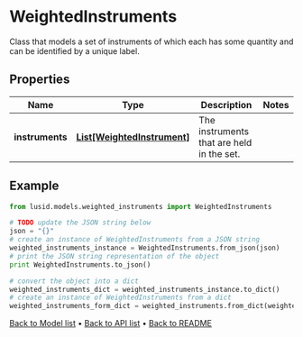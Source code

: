 # WeightedInstruments

Class that models a set of instruments of which each has some quantity and can be identified by a unique label.

## Properties
Name | Type | Description | Notes
------------ | ------------- | ------------- | -------------
**instruments** | [**List[WeightedInstrument]**](WeightedInstrument.md) | The instruments that are held in the set. | 

## Example

```python
from lusid.models.weighted_instruments import WeightedInstruments

# TODO update the JSON string below
json = "{}"
# create an instance of WeightedInstruments from a JSON string
weighted_instruments_instance = WeightedInstruments.from_json(json)
# print the JSON string representation of the object
print WeightedInstruments.to_json()

# convert the object into a dict
weighted_instruments_dict = weighted_instruments_instance.to_dict()
# create an instance of WeightedInstruments from a dict
weighted_instruments_form_dict = weighted_instruments.from_dict(weighted_instruments_dict)
```
[Back to Model list](../README.md#documentation-for-models) &#8226; [Back to API list](../README.md#documentation-for-api-endpoints) &#8226; [Back to README](../README.md)


